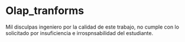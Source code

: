 # Olap_tranforms
Mil disculpas ingeniero por la calidad de este trabajo, no cumple con lo solicitado por insuficiencia  e irrospnsabilidad del estudiante.

